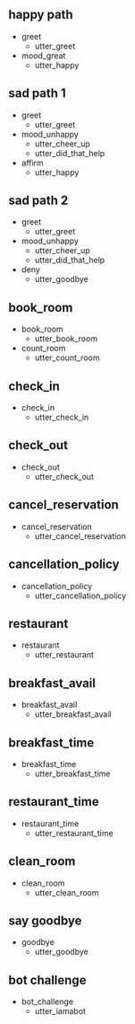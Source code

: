 ## happy path
* greet
  - utter_greet
* mood_great
  - utter_happy

## sad path 1
* greet
  - utter_greet
* mood_unhappy
  - utter_cheer_up
  - utter_did_that_help
* affirm
  - utter_happy

## sad path 2
* greet
  - utter_greet
* mood_unhappy
  - utter_cheer_up
  - utter_did_that_help
* deny
  - utter_goodbye

## book_room
* book_room
  - utter_book_room
* count_room
  - utter_count_room

## check_in
* check_in
  - utter_check_in

## check_out
* check_out
  - utter_check_out

## cancel_reservation
* cancel_reservation
  - utter_cancel_reservation

## cancellation_policy
* cancellation_policy
  - utter_cancellation_policy

## restaurant
* restaurant
  - utter_restaurant

## breakfast_avail
* breakfast_avail
  - utter_breakfast_avail

## breakfast_time
* breakfast_time
  - utter_breakfast_time

## restaurant_time
* restaurant_time
  - utter_restaurant_time

## clean_room
* clean_room
  - utter_clean_room

## say goodbye
* goodbye
  - utter_goodbye

## bot challenge
* bot_challenge
  - utter_iamabot
